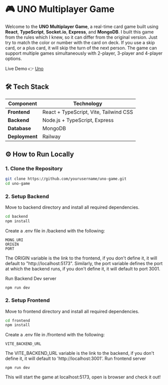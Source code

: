 # 🎮 UNO Multiplayer Game

Welcome to the **UNO Multiplayer Game**, a real-time card game built using **React**, **TypeScript**, **Socket.io**, **Express**, and **MongoDB**. I built this game from the rules which I knew, so it can differ from the original version. Just try to match the color or number with the card on deck. If you use a skip card, or a plus card, it will skip the turn of the next person. The game can support multiple games simultaneously with 2-player, 3-player and 4-player options. 

Live Demo 👉 [Uno](https://uno-frontend-production.up.railway.app)  


## 🛠️ Tech Stack

| Component        | Technology            |
|------------------|-----------------------|
| **Frontend**     | React + TypeScript, Vite, Tailwind CSS|
| **Backend**      |Node.js + TypeScript, Express  |
| **Database**     | MongoDB |
| **Deployment**   | Railway|

## ⚙️ How to Run Locally

### 1. Clone the Repository

```bash
git clone https://github.com/yourusername/uno-game.git
cd uno-game
```
### 2. Setup Backend
Move to backend directory and install all required dependencies.
```bash
cd backend
npm install
```

Create a .env file in /backend with the following:
```
MONG_URI
ORIGIN
PORT
```
The ORIGIN variable is the link to the frontend, if you don't define it, it will default to "http://localhost:5173". Similarly, the port variable defines the port at which the backend runs, if you don't define it, it will default to port 3001.

Run Backend Dev server
```
npm run dev
```

### 2. Setup Frontend
Move to frontend directory and install all required dependencies.
```bash
cd frontend
npm install
```

Create a .env file in /frontend with the following:
```
VITE_BACKEND_URL
```
The VITE_BACKEND_URL variable is the link to the backend, if you don't define it, it will default to 'http://localhost:3001'.
Run frontend server
```
npm run dev
```

This will start the game at localhost:5173, open is browser and check it out!
